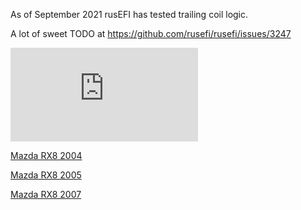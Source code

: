As of September 2021 rusEFI has tested trailing coil logic.

A lot of sweet TODO at https://github.com/rusefi/rusefi/issues/3247

![x](https://rusefi.com/forum/download/file.php?id=7980)

[Mazda RX8 2004](Mazda-RX8-2004)

[Mazda RX8 2005](Mazda-RX8-2005)

[Mazda RX8 2007](Mazda-RX8-2007)